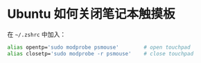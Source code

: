 # Ubuntu 如何关闭笔记本触摸板

在 `~/.zshrc` 中加入：

```sh
alias opentp='sudo modprobe psmouse'		# open touchpad
alias closetp='sudo modprobe -r psmouse'	# close touchpad
```

